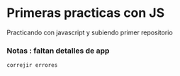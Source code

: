 # Primeras practicas con JS

Practicando con javascript y subiendo primer repositorio

### Notas : faltan detalles de app 

```
correjir errores
```
